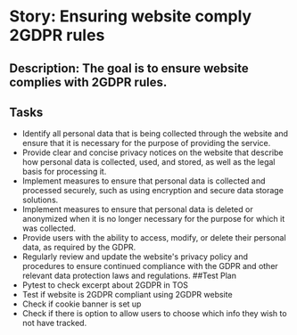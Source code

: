 # Story: Ensuring website comply 2GDPR rules
## Description: The goal is to ensure website complies with 2GDPR rules.
## Tasks
* Identify all personal data that is being collected through the website and ensure that it is necessary for the purpose of providing the service.
* Provide clear and concise privacy notices on the website that describe how personal data is collected, used, and stored, as well as the legal basis for processing it.
* Implement measures to ensure that personal data is collected and processed securely, such as using encryption and secure data storage solutions.
* Implement measures to ensure that personal data is deleted or anonymized when it is no longer necessary for the purpose for which it was collected.
* Provide users with the ability to access, modify, or delete their personal data, as required by the GDPR.
* Regularly review and update the website's privacy policy and procedures to ensure continued compliance with the GDPR and other relevant data protection laws and regulations.
##Test Plan
* Pytest to check excerpt about 2GDPR in TOS
* Test if website is 2GDPR compliant using 2GDPR website
* Check if cookie banner is set up
* Check if there is option to allow users to choose which info they wish to not have tracked.